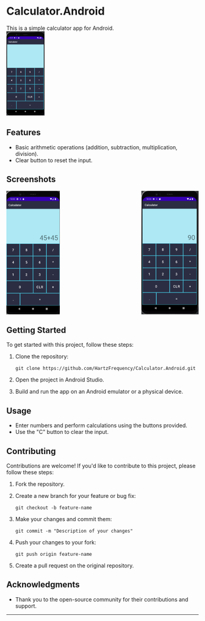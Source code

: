 # Calculator.Android
This is a simple calculator app for Android. <br/>
<img src="https://github.com/HartzFrequency/Calculator.Android/blob/master/README_Res/UI%20Android.png" alt="Screenshot 2" width="100" />


## Features

- Basic arithmetic operations (addition, subtraction, multiplication, division).
- Clear button to reset the input.

## Screenshots

<div style="display: flex; justify-content: space-between;">
  <img src="https://github.com/HartzFrequency/Calculator.Android/blob/master/README_Res/Operation.png" alt="Screenshot 1" width="140" />
  <img src="https://github.com/HartzFrequency/Calculator.Android/blob/master/README_Res/Operation%20Result.png" alt="Screenshot 2" width="150" />
</div>

## Getting Started

To get started with this project, follow these steps:

1. Clone the repository:

   ```
   git clone https://github.com/HartzFrequency/Calculator.Android.git
   ```

2. Open the project in Android Studio.

3. Build and run the app on an Android emulator or a physical device.

## Usage

- Enter numbers and perform calculations using the buttons provided.
- Use the "C" button to clear the input.

## Contributing

Contributions are welcome! If you'd like to contribute to this project, please follow these steps:

1. Fork the repository.

2. Create a new branch for your feature or bug fix:

   ```
   git checkout -b feature-name
   ```

3. Make your changes and commit them:

   ```
   git commit -m "Description of your changes"
   ```

4. Push your changes to your fork:

   ```
   git push origin feature-name
   ```

5. Create a pull request on the original repository.


## Acknowledgments

- Thank you to the open-source community for their contributions and support.

---

